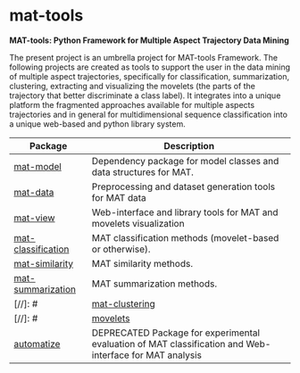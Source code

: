 # mat-tools

**MAT-tools: Python Framework for Multiple Aspect Trajectory Data Mining**

The present project is an umbrella project for MAT-tools Framework. The following projects are created as tools to support the user in the data mining of multiple aspect trajectories, specifically for classification, summarization, clustering, extracting and visualizing the movelets (the parts of the trajectory that better discriminate a class label). It integrates into a unique platform the fragmented approaches available for multiple aspects trajectories and in general for multidimensional sequence classification into a unique web-based and python library system.


| **Package**                                               | **Description**                                                                              |
|-----------------------------------------------------------|----------------------------------------------------------------------------------------------|
| [mat-model](https://github.com/mat-analysis/mat-model)       | Dependency package for model classes and data structures for MAT.                            |
| [mat-data](https://github.com/mat-analysis/mat-data)         | Preprocessing and dataset generation tools for MAT data                                      |
| [mat-view](https://github.com/mat-analysis/mat-view)         | Web-interface and library tools for MAT and movelets visualization                           |
| [mat-classification](https://github.com/mat-analysis/mat-classification) | MAT classification methods (movelet-based or otherwise).                                     |
| [mat-similarity](https://github.com/mat-analysis/mat-similarity) | MAT similarity methods.                                     |
| [mat-summarization](https://github.com/mat-analysis/mat-summarization) | MAT summarization methods.                                     |
[//]: # | [mat-clustering](https://github.com/mat-analysis/mat-clustering) | MAT clustering methods.                                     |
[//]: # | [movelets](https://github.com/mat-analysis/movelets)         | MAT feature extraction methods (NEW methods based on movelets)                               |
| [automatize](https://github.com/ttportela/automatize)     | DEPRECATED Package for experimental evaluation of MAT classification and Web-interface for MAT analysis |
